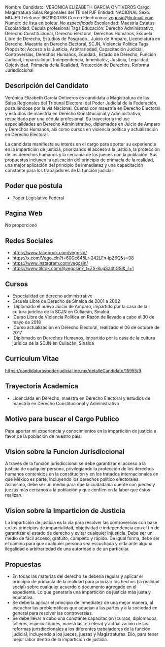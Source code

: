Nombre Candidato: VERONICA ELIZABETH GARCIA ONTIVEROS
Cargo: Magistratura Salas Regionales del TE del PJF
Entidad: NACIONAL
Sexo: MUJER
Telefono: 6671900798
Correo Electronico: vegosin@hotmail.com
Numero de lista en boleta: *No especificado*
Escolaridad: Maestría
Estatus Escolaridad: Cédula profesional
Tags Educación: Derecho Administrativo, Derecho Constitucional, Derecho Electoral, Derechos Humanos, Escuela Libre de Derecho, Estudios de Posgrado., Juicio de Amparo, Licenciatura en Derecho, Maestría en Derecho Electoral, SCJN, Violencia Política
Tags Propósito: Acceso a la Justicia, Arbitrariedad, Capacitación Judicial, Controversias, Derechos Humanos, Equidad., Estado de Derecho, Función Judicial, Imparcialidad, Independencia, Inmediatez, Justicia, Legalidad, Objetividad, Primacía de la Realidad, Protección de Derechos, Reforma Jurisdiccional


## Descripción del Candidato 

Verónica Elizabeth García Ontiveros es candidata a Magistratura de las Salas Regionales del Tribunal Electoral del Poder Judicial de la Federación, postulándose por la vía Nacional. Cuenta con maestría en Derecho Electoral y estudios de maestría en Derecho Constitucional y Administrativo, respaldada por una cédula profesional. Su trayectoria incluye especialidades en Derecho Administrativo, diplomados en Juicio de Amparo y Derechos Humanos, así como cursos en violencia política y actualización en Derecho Electoral.

La candidata manifiesta su interés en el cargo para aportar su experiencia en la impartición de justicia, priorizando el acceso a la justicia, la protección de los derechos humanos y la cercanía de los jueces con la población. Sus propuestas incluyen la aplicación del principio de primacía de la realidad, una mejor aplicación del principio de inmediatez y una capacitación constante para los trabajadores de la función judicial.


## Poder que postula

- Poder Legislativo Federal


## Pagina Web

No proporcionó


## Redes Sociales

- https://www.facebook.com/vegosin/
- https://x.com/Vego_cln?t=60Dc645Lr-242LFn-lpZ6Q&s=08
- https://www.instagram.com/vegosin/
- https://www.tiktok.com/@vegosin?_t=ZS-8ugSz4tiGSl&_r=1


## Cursos

- Especialidad en derecho administrativo
- Escuela Libre de Derecho de Sinaloa de 2001 a 2002
- ,Diplomado el nuevo Juicio de Amparo, impartido por la casa de la cultura jurídica de la SCJN en Culiacán, Sinaloa
- ,Curso  Libre de Violencia Política en Razón de  llevado a cabo el 30 de mayo de 2018
- ,Curso actualización en Derecho Electoral, realizado el 06 de octubre de 2017
- ,Diplomado en Derechos Humanos, impartido por la casa de la cultura jurídica de la SCJN en Culiacán, Sinaloa


## Curriculum Vitae

https://candidaturaspoderjudicial.ine.mx/detalleCandidato/15955/9


## Trayectoria Academica

- Licenciada en Derecho, maestra en Derecho Electoral y estudios de maestría en Derecho Constitucional y Administrativo


## Motivo para buscar el Cargo Publico

Para aportar mi experiencia y conocimientos en la impartición de justicia a favor de la población de nuestro país.


## Vision sobre la Funcion Jurisdiccional

A través de la función jurisdiccional se debe garantizar el acceso a la justicia de cualquier persona, privilegiando la protección de los derechos humanos contenidos en la constitución y en los tratados internacionales en que México es parte, incluyendo los derechos político electorales. Asimismo, debe ser un medio para que la ciudadanía cuente con jueces y juezas más cercanos a la población y que confíen en la labor que éstos realizan.


## Vision sobre la Imparticion de Justicia

La impartición de justicia es la vía para resolver las controversias con base en los principios de imparcialidad, objetividad e independencia con el fin de garantizar el estado de derecho y evitar cualquier injusticia. Debe ser un medio de fácil acceso, gratuito, completo y rápido. De igual forma, debe ser el camino para que cualquier persona sea escuchada y oída ante alguna ilegalidad o arbitrariedad de una autoridad o de un particular.


## Propuestas

- En todas las materias del derecho se debería regular y aplicar el principio de primacía de la realidad para priorizar los hechos (la realidad social) sobre cualquier acuerdo o documento agregado en el expediente. Lo que generaría una impartición de justicia más justa y equitativa.
- Se debería aplicar el principio de inmediatez de una mejor manera, al escuchar las problemáticas que aquejan a las partes y a la sociedad en general para resolver las controversias.
- Se debe llevar a cabo una constante capacitación (cursos, diplomados, talleres, especialidades, maestrías, etcétera) y actualización de las reformas jurisdiccionales a los diferentes trabajadores de la función judicial, incluyendo a los jueces, juezas y Magistraturas. Ello, para tener mejor labor dentro de la impartición de justicia.

